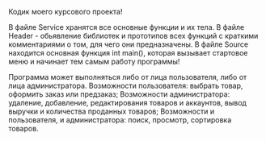 Кодик моего курсового проекта!

В файле Service хранятся все основные функции и их тела.
В файле Header - обьявление библиотек и прототипов всех функций с краткими комментариями о том, для чего они предназначены.
В файле Source находится основная функция int main(), которая вызывает стартовое меню и начинает тем самым работу программы!

Программа может выполняться либо от лица пользователя, либо от лица администратора.
Возможности пользователя: выбрать товар, оформить заказ или предзаказ;
Возможности администратора: удаление, добавление, редактирования товаров и аккаунтов, вывод выручки и количества проданных товаров;
Возможности и пользователя, и администратора: поиск, просмотр, сортировка товаров.
